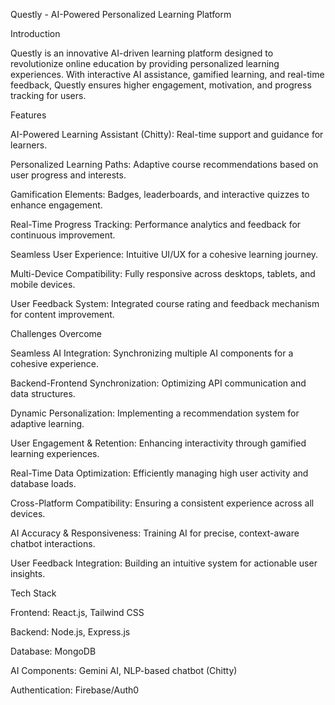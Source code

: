 Questly - AI-Powered Personalized Learning Platform

Introduction

Questly is an innovative AI-driven learning platform designed to revolutionize online education by providing personalized learning experiences. With interactive AI assistance, gamified learning, and real-time feedback, Questly ensures higher engagement, motivation, and progress tracking for users.

Features

AI-Powered Learning Assistant (Chitty): Real-time support and guidance for learners.

Personalized Learning Paths: Adaptive course recommendations based on user progress and interests.

Gamification Elements: Badges, leaderboards, and interactive quizzes to enhance engagement.

Real-Time Progress Tracking: Performance analytics and feedback for continuous improvement.

Seamless User Experience: Intuitive UI/UX for a cohesive learning journey.

Multi-Device Compatibility: Fully responsive across desktops, tablets, and mobile devices.

User Feedback System: Integrated course rating and feedback mechanism for content improvement.

Challenges Overcome

Seamless AI Integration: Synchronizing multiple AI components for a cohesive experience.

Backend-Frontend Synchronization: Optimizing API communication and data structures.

Dynamic Personalization: Implementing a recommendation system for adaptive learning.

User Engagement & Retention: Enhancing interactivity through gamified learning experiences.

Real-Time Data Optimization: Efficiently managing high user activity and database loads.

Cross-Platform Compatibility: Ensuring a consistent experience across all devices.

AI Accuracy & Responsiveness: Training AI for precise, context-aware chatbot interactions.

User Feedback Integration: Building an intuitive system for actionable user insights.

Tech Stack

Frontend: React.js, Tailwind CSS

Backend: Node.js, Express.js

Database: MongoDB

AI Components: Gemini AI, NLP-based chatbot (Chitty)

Authentication: Firebase/Auth0
